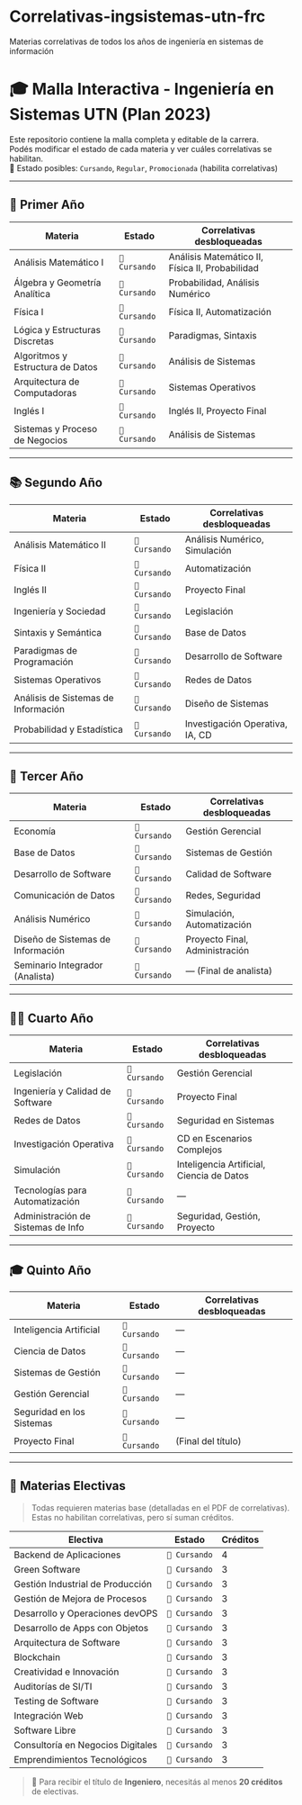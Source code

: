 # Correlativas-ingsistemas-utn-frc
Materias correlativas de todos los años de ingeniería en sistemas de información 
# 🎓 Malla Interactiva - Ingeniería en Sistemas UTN (Plan 2023)

Este repositorio contiene la malla completa y editable de la carrera.  
Podés modificar el estado de cada materia y ver cuáles correlativas se habilitan.  
📘 Estado posibles: `Cursando`, `Regular`, `Promocionada` (habilita correlativas)

---

## 🧭 Primer Año

| Materia                            | Estado         | Correlativas desbloqueadas       |
|-----------------------------------|----------------|----------------------------------|
| Análisis Matemático I             | `📘 Cursando`  | Análisis Matemático II, Física II, Probabilidad |
| Álgebra y Geometría Analítica     | `📘 Cursando`  | Probabilidad, Análisis Numérico  |
| Física I                          | `📘 Cursando`  | Física II, Automatización        |
| Lógica y Estructuras Discretas    | `📘 Cursando`  | Paradigmas, Sintaxis             |
| Algoritmos y Estructura de Datos  | `📘 Cursando`  | Análisis de Sistemas             |
| Arquitectura de Computadoras      | `📘 Cursando`  | Sistemas Operativos              |
| Inglés I                          | `📘 Cursando`  | Inglés II, Proyecto Final        |
| Sistemas y Proceso de Negocios    | `📘 Cursando`  | Análisis de Sistemas             |

---

## 📚 Segundo Año

| Materia                            | Estado         | Correlativas desbloqueadas       |
|-----------------------------------|----------------|----------------------------------|
| Análisis Matemático II            | `📘 Cursando`  | Análisis Numérico, Simulación    |
| Física II                         | `📘 Cursando`  | Automatización                   |
| Inglés II                         | `📘 Cursando`  | Proyecto Final                   |
| Ingeniería y Sociedad             | `📘 Cursando`  | Legislación                      |
| Sintaxis y Semántica              | `📘 Cursando`  | Base de Datos                    |
| Paradigmas de Programación        | `📘 Cursando`  | Desarrollo de Software           |
| Sistemas Operativos               | `📘 Cursando`  | Redes de Datos                   |
| Análisis de Sistemas de Información | `📘 Cursando` | Diseño de Sistemas               |
| Probabilidad y Estadística        | `📘 Cursando`  | Investigación Operativa, IA, CD |
  
---

## 🧮 Tercer Año

| Materia                            | Estado         | Correlativas desbloqueadas       |
|-----------------------------------|----------------|----------------------------------|
| Economía                          | `📘 Cursando`  | Gestión Gerencial                |
| Base de Datos                     | `📘 Cursando`  | Sistemas de Gestión              |
| Desarrollo de Software            | `📘 Cursando`  | Calidad de Software              |
| Comunicación de Datos             | `📘 Cursando`  | Redes, Seguridad                 |
| Análisis Numérico                 | `📘 Cursando`  | Simulación, Automatización       |
| Diseño de Sistemas de Información | `📘 Cursando`  | Proyecto Final, Administración   |
| Seminario Integrador (Analista)   | `📘 Cursando`  | — (Final de analista)           |

---

## 🧑‍⚖️ Cuarto Año

| Materia                            | Estado         | Correlativas desbloqueadas       |
|-----------------------------------|----------------|----------------------------------|
| Legislación                       | `📘 Cursando`  | Gestión Gerencial                |
| Ingeniería y Calidad de Software | `📘 Cursando`  | Proyecto Final                   |
| Redes de Datos                    | `📘 Cursando`  | Seguridad en Sistemas            |
| Investigación Operativa          | `📘 Cursando`  | CD en Escenarios Complejos       |
| Simulación                        | `📘 Cursando`  | Inteligencia Artificial, Ciencia de Datos |
| Tecnologías para Automatización  | `📘 Cursando`  | —                                |
| Administración de Sistemas de Info | `📘 Cursando` | Seguridad, Gestión, Proyecto     |

---

## 🎓 Quinto Año

| Materia                            | Estado         | Correlativas desbloqueadas       |
|-----------------------------------|----------------|----------------------------------|
| Inteligencia Artificial           | `📘 Cursando`  | —                                |
| Ciencia de Datos                  | `📘 Cursando`  | —                                |
| Sistemas de Gestión               | `📘 Cursando`  | —                                |
| Gestión Gerencial                 | `📘 Cursando`  | —                                |
| Seguridad en los Sistemas         | `📘 Cursando`  | —                                |
| Proyecto Final                    | `📘 Cursando`  | (Final del título)               |

---

## 🌱 Materias Electivas

> Todas requieren materias base (detalladas en el PDF de correlativas). Estas no habilitan correlativas, pero sí suman créditos.

| Electiva                                | Estado         | Créditos |
|----------------------------------------|----------------|----------|
| Backend de Aplicaciones                | `📘 Cursando`  | 4        |
| Green Software                         | `📘 Cursando`  | 3        |
| Gestión Industrial de Producción       | `📘 Cursando`  | 3        |
| Gestión de Mejora de Procesos          | `📘 Cursando`  | 3        |
| Desarrollo y Operaciones devOPS        | `📘 Cursando`  | 3        |
| Desarrollo de Apps con Objetos         | `📘 Cursando`  | 3        |
| Arquitectura de Software               | `📘 Cursando`  | 3        |
| Blockchain                             | `📘 Cursando`  | 3        |
| Creatividad e Innovación               | `📘 Cursando`  | 3        |
| Auditorías de SI/TI                    | `📘 Cursando`  | 3        |
| Testing de Software                    | `📘 Cursando`  | 3        |
| Integración Web                        | `📘 Cursando`  | 3        |
| Software Libre                         | `📘 Cursando`  | 3        |
| Consultoría en Negocios Digitales      | `📘 Cursando`  | 3        |
| Emprendimientos Tecnológicos           | `📘 Cursando`  | 3        |

> 🎯 Para recibir el título de **Ingeniero**, necesitás al menos **20 créditos** de electivas.
